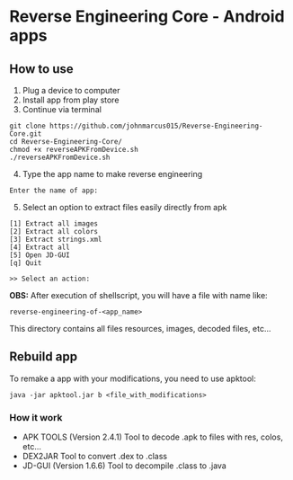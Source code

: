 # Reverse Engineering Core - Android apps
## How to use
1. Plug a device to computer
2. Install app from play store
3. Continue via terminal
```shell
git clone https://github.com/johnmarcus015/Reverse-Engineering-Core.git
cd Reverse-Engineering-Core/
chmod +x reverseAPKFromDevice.sh
./reverseAPKFromDevice.sh
```
4. Type the app name to make reverse engineering 
```shell
Enter the name of app: 
```
5. Select an option to extract files easily directly from apk
```shell
[1] Extract all images
[2] Extract all colors 
[3] Extract strings.xml
[4] Extract all
[5] Open JD-GUI
[q] Quit

>> Select an action: 
```

**OBS:** After execution of shellscript, you will have a file with name like:  

```reverse-engineering-of-<app_name>```

This directory contains all files resources, images, decoded files, etc...
## Rebuild app
To remake a app with your modifications, you need to use apktool: 
```shell
java -jar apktool.jar b <file_with_modifications>
```

### How it work
- APK TOOLS (Version 2.4.1)
Tool to decode .apk to files with res, colos, etc...
- DEX2JAR
Tool to convert .dex to .class
- JD-GUI (Version 1.6.6)
Tool to decompile .class to .java